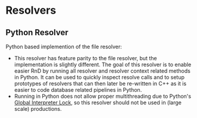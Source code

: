 
# Resolvers
## Python Resolver

Python based implemention of the file resolver:
- This resolver has feature parity to the file resolver, but the implementation is slightly different. The goal of this resolver is to enable easier RnD by running all resolver and resolver context related methods in Python. It can be used to quickly inspect resolve calls and to setup prototypes of resolvers that can then later be re-written in C++ as it is easier to code database related pipelines in Python.
- Running in Python does not allow proper multithreading due to Python's [Global Interpreter Lock](https://wiki.python.org/moin/GlobalInterpreterLock), so this resolver should not be used in (large scale) productions. 
